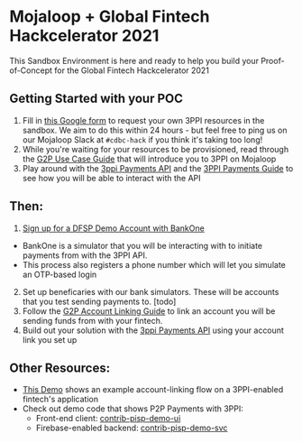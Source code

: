 
# Mojaloop + Global Fintech Hackcelerator 2021

This Sandbox Environment is here and ready to help you build your Proof-of-Concept for the Global Fintech Hackcelerator 2021



## Getting Started with your POC 

1. Fill in [this Google form]() to request your own 3PPI resources in the sandbox. We aim to do this within 24 hours - but feel free to ping us on our Mojaloop Slack at `#cdbc-hack` if you think it's taking too long!
2. While you're waiting for your resources to be provisioned, read through the [G2P Use Case Guide](todo) that will introduce you to 3PPI on Mojaloop
3.  Play around with the [3ppi Payments API](/apis/sync-3ppi) and the [3PPI Payments Guide](/guides/payments/3ppi-p2p) to see how you will be able to interact with the API


## Then:
1. [Sign up for a DFSP Demo Account with BankOne](http://sandbox.mojaloop.io/bankone)
  - BankOne is a simulator that you will be interacting with to initiate payments from with the 3PPI API.
  - This process also registers a phone number which will let you simulate an OTP-based login 

2. Set up beneficaries with our bank simulators. These will be accounts that you test sending payments to. [todo]
3. Follow the [G2P Account Linking Guide](todo) to link an account you will be sending funds from with your fintech.
4. Build out your solution with the [3ppi Payments API](/apis/sync-3ppi) using your account link you set up


## Other Resources:

- [This Demo](/demos/#pisp-account-linking) shows an example account-linking flow on a 3PPI-enabled fintech's application
- Check out demo code that shows P2P Payments with 3PPI:
  - Front-end client: [contrib-pisp-demo-ui](https://github.com/mojaloop/contrib-pisp-demo-ui)
  - Firebase-enabled backend: [contrib-pisp-demo-svc](https://github.com/mojaloop/contrib-pisp-demo-svc)